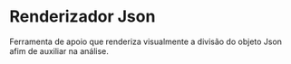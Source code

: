 # Renderizador Json

 Ferramenta de apoio que renderiza visualmente a divisão do objeto Json afim de auxiliar na análise.
